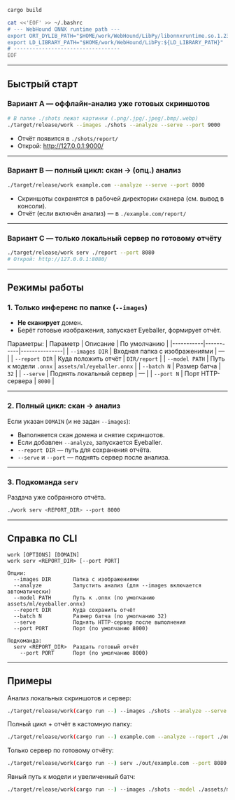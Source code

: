 ```bash
cargo build
```

```bash
cat <<'EOF' >> ~/.bashrc
# --- WebHound ONNX runtime path ---
export ORT_DYLIB_PATH="$HOME/work/WebHound/LibPy/libonnxruntime.so.1.23.2"
export LD_LIBRARY_PATH="$HOME/work/WebHound/LibPy:${LD_LIBRARY_PATH}"
# ----------------------------------
EOF
```

---

## Быстрый старт

### Вариант A — оффлайн-анализ уже готовых скриншотов

```bash
# В папке ./shots лежат картинки (.png/.jpg/.jpeg/.bmp/.webp)
./target/release/work --images ./shots --analyze --serve --port 9000
```

- Отчёт появится в `./shots/report/`
- Открой: <http://127.0.0.1:9000/>

---

### Вариант B — полный цикл: скан → (опц.) анализ

```bash
./target/release/work example.com --analyze --serve --port 8000
```

- Скриншоты сохранятся в рабочей директории сканера (см. вывод в консоли).
- Отчёт (если включён анализ) — в `./example.com/report/`

---

### Вариант C — только локальный сервер по готовому отчёту

```bash
./target/release/work serv ./report --port 8080
# Открой: http://127.0.0.1:8080/
```

---

## Режимы работы

### 1. Только инференс по папке (`--images`)

- **Не сканирует** домен.
- Берёт готовые изображения, запускает Eyeballer, формирует отчёт.

Параметры:
| Параметр | Описание | По умолчанию |
|-----------|-----------|---------------|
| `--images DIR` | Входная папка с изображениями | — |
| `--report DIR` | Куда положить отчёт | `DIR/report` |
| `--model PATH` | Путь к модели `.onnx` | `assets/ml/eyeballer.onnx` |
| `--batch N` | Размер батча | `32` |
| `--serve` | Поднять локальный сервер | — |
| `--port N` | Порт HTTP-сервера | `8000` |

---

### 2. Полный цикл: скан → анализ

Если указан `DOMAIN` (и не задан `--images`):

- Выполняется скан домена и снятие скриншотов.
- Если добавлен `--analyze`, запускается Eyeballer.
- `--report DIR` — путь для сохранения отчёта.
- `--serve` и `--port` — поднять сервер после анализа.

---

### 3. Подкоманда `serv`

Раздача уже собранного отчёта.

```bash
./work serv <REPORT_DIR> --port 8000
```

---

## Справка по CLI

```
work [OPTIONS] [DOMAIN]
work serv <REPORT_DIR> [--port PORT]

Опции:
  --images DIR       Папка с изображениями
  --analyze          Запустить анализ (для --images включается автоматически)
  --model PATH       Путь к .onnx (по умолчанию assets/ml/eyeballer.onnx)
  --report DIR       Куда сохранить отчёт
  --batch N          Размер батча (по умолчанию 32)
  --serve            Поднять HTTP-сервер после выполнения
  --port PORT        Порт (по умолчанию 8000)

Подкоманда:
  serv <REPORT_DIR>  Раздать готовый отчёт
    --port PORT      Порт (по умолчанию 8000)
```

---

## Примеры

Анализ локальных скриншотов и сервер:

```bash
./target/release/work(cargo run --) --images ./shots --analyze --serve --port 9000
```

Полный цикл + отчёт в кастомную папку:

```bash
./target/release/work(cargo run --) example.com --analyze --report ./out/example.com --serve
```

Только сервер по готовому отчёту:

```bash
./target/release/work(cargo run --) serv ./out/example.com --port 8080
```

Явный путь к модели и увеличенный батч:

```bash
./target/release/work(cargo run --) --images ./shots --model ./assets/ml/eyeballer.onnx --batch 64 --analyze
```

